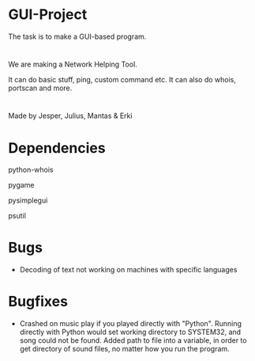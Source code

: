 # GUI-Project
The task is to make a GUI-based program.
#
We are making a Network Helping Tool.

It can do basic stuff, ping, custom command etc. It can also do whois, portscan and more.

#    
Made by Jesper, Julius, Mantas & Erki
#

# Dependencies
python-whois

pygame

pysimplegui

psutil

# Bugs
- Decoding of text not working on machines with specific languages

# Bugfixes
- Crashed on music play if you played directly with "Python". Running directly with Python would set working directory to SYSTEM32, and song could not be found. Added path to file into a variable, in order to get directory of sound files, no matter how you run the program.
